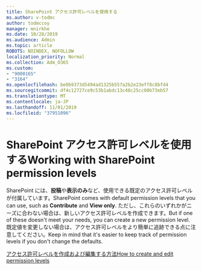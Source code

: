 ```yaml
---
title: SharePoint アクセス許可レベルを使用する
ms.author: v-todmc
author: todmccoy
manager: mnirkhe
ms.date: 10/28/2019
ms.audience: Admin
ms.topic: article
ROBOTS: NOINDEX, NOFOLLOW
localization_priority: Normal
ms.collection: Adm_O365
ms.custom:
- "9000165"
- "3164"
ms.openlocfilehash: be0b9373d5494ad1325b557a2b2e23eff8c8bfd4
ms.sourcegitcommit: df4c12727ce9c53b1abdc13c48c25cc00b73eb57
ms.translationtype: MT
ms.contentlocale: ja-JP
ms.lasthandoff: 11/01/2019
ms.locfileid: "37951096"
---
```

# <a name="working-with-sharepoint-permission-levels"></a><span data-ttu-id="3f4dd-102">SharePoint アクセス許可レベルを使用する</span><span class="sxs-lookup"><span data-stu-id="3f4dd-102">Working with SharePoint permission levels</span></span>

<span data-ttu-id="3f4dd-103">SharePoint には、**投稿**や**表示のみ**など、使用できる既定のアクセス許可レベルが付属しています。</span><span class="sxs-lookup"><span data-stu-id="3f4dd-103">SharePoint comes with default permission levels that you can use, such as **Contribute** and **View only**.</span></span> <span data-ttu-id="3f4dd-104">ただし、これらのいずれかがニーズに合わない場合は、新しいアクセス許可レベルを作成できます。</span><span class="sxs-lookup"><span data-stu-id="3f4dd-104">But if one of these doesn't meet your needs, you can create a new permission level.</span></span> <span data-ttu-id="3f4dd-105">既定値を変更しない場合は、アクセス許可レベルをより簡単に追跡できる点に注意してください。</span><span class="sxs-lookup"><span data-stu-id="3f4dd-105">Keep in mind that it's easier to keep track of permission levels if you don't change the defaults.</span></span>

[<span data-ttu-id="3f4dd-106">アクセス許可レベルを作成および編集する方法</span><span class="sxs-lookup"><span data-stu-id="3f4dd-106">How to create and edit permission levels</span></span>](https://docs.microsoft.com/sharepoint/how-to-create-and-edit-permission-levels)